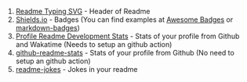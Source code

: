 1. [Readme Typing SVG](https://readme-typing-svg.demolab.com/demo/) - Header of Readme
2. [Shields.io](https://shields.io/) - Badges (You can find examples at [Awesome Badges](https://github.com/Envoy-VC/awesome-badges) or [markdown-badges](https://github.com/Ileriayo/markdown-badges))
3. [Profile Readme Development Stats](https://github.com/marketplace/actions/profile-readme-development-stats) - Stats of your profile from Github and Wakatime (Needs to setup an github action)
4. [github-readme-stats](https://github.com/anuraghazra/github-readme-stats) - Stats of your profile from Github (No need to setup an github action)
5. [readme-jokes](https://github.com/ABSphreak/readme-jokes) - Jokes in your readme